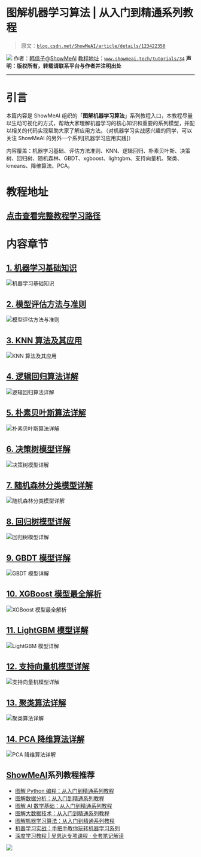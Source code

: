# 图解机器学习算法 | 从入门到精通系列教程

> 原文：[`blog.csdn.net/ShowMeAI/article/details/123422350`](https://blog.csdn.net/ShowMeAI/article/details/123422350)

![](img/323079990faeaa6f330a48360a9fe44c.png)
作者：[韩信子](https://github.com/HanXinzi-AI)@[ShowMeAI](http://www.showmeai.tech/)
[教程地址](http://www.showmeai.tech/tutorials/34)：[`www.showmeai.tech/tutorials/34`](http://www.showmeai.tech/tutorials/34)
**声明：版权所有，转载请联系平台与作者并注明出处**

* * *

# 引言

本篇内容是 ShowMeAI 组织的「**图解机器学习算法**」系列教程入口，本教程尽量以生动可视化的方式，帮助大家理解机器学习的核心知识和重要的系列模型，并配以相关的代码实现帮助大家了解应用方法。（对机器学习实战感兴趣的同学，可以关注 ShowMeAI 的另外一个系列[机器学习应用实践]）

内容覆盖：机器学习基础、评估方法准则、KNN、逻辑回归、朴素贝叶斯、决策树、回归树、随机森林、GBDT、xgboost、lightgbm、支持向量机、聚类、kmeans、降维算法、PCA。

# 教程地址

## [点击查看完整教程学习路径](http://www.showmeai.tech/tutorials/34)

# 内容章节

## [1\. 机器学习基础知识](http://www.showmeai.tech/article-detail/185)

![机器学习基础知识](img/be72f60666485e2c73e9aa31fa4965d9.png)

## [2\. 模型评估方法与准则](http://www.showmeai.tech/article-detail/186)

![模型评估方法与准则](img/1dd8b6b4d297cdccc54f9fdf9ba50b41.png)

## [3\. KNN 算法及其应用](http://www.showmeai.tech/article-detail/187)

![KNN 算法及其应用](img/a60ae5462ea8ee3cacf8b80ce75b19cb.png)

## [4\. 逻辑回归算法详解](http://www.showmeai.tech/article-detail/188)

![逻辑回归算法详解](img/4312adc02c0fc8bf6e5fedc2faabbb2b.png)

## [5\. 朴素贝叶斯算法详解](http://www.showmeai.tech/article-detail/189)

![朴素贝叶斯算法详解](img/b236d0f9fae66cc35e61fe2d41bcd733.png)

## [6\. 决策树模型详解](http://www.showmeai.tech/article-detail/190)

![决策树模型详解](img/ecc42718d8a522ccfe1acf7b4bdf0c56.png)

## [7\. 随机森林分类模型详解](http://www.showmeai.tech/article-detail/191)

![随机森林分类模型详解](img/432f9d3b06f8161b45fc5b43086084c5.png)

## [8\. 回归树模型详解](http://www.showmeai.tech/article-detail/192)

![回归树模型详解](img/b47ea4602af0077c7c4bb32490d52feb.png)

## [9\. GBDT 模型详解](http://www.showmeai.tech/article-detail/193)

![GBDT 模型详解](img/b0044cbbfa7b0f29b5ab59e023452060.png)

## [10\. XGBoost 模型最全解析](http://www.showmeai.tech/article-detail/194)

![XGBoost 模型最全解析](img/ffe2754d80042c4867ad02c506d8e051.png)

## [11\. LightGBM 模型详解](http://www.showmeai.tech/article-detail/195)

![LightGBM 模型详解](img/0fd9de250ba3ea8991ae3b31575a6f2a.png)

## [12\. 支持向量机模型详解](http://www.showmeai.tech/article-detail/196)

![支持向量机模型详解](img/208d41053ca505c9c261a372cf4b8e52.png)

## [13\. 聚类算法详解](http://www.showmeai.tech/article-detail/197)

![聚类算法详解](img/8007fc17901a90dbdc61c39453cf7981.png)

## [14\. PCA 降维算法详解](http://www.showmeai.tech/article-detail/198)

![PCA 降维算法详解](img/a0804874266ceb2d89ad1da6b55eb7d3.png)

## [ShowMeAI](http://www.showmeai.tech)系列教程推荐

*   [图解 Python 编程：从入门到精通系列教程](http://www.showmeai.tech/tutorials/56)
*   [图解数据分析：从入门到精通系列教程](http://www.showmeai.tech/tutorials/33)
*   [图解 AI 数学基础：从入门到精通系列教程](http://www.showmeai.tech/tutorials/83)
*   [图解大数据技术：从入门到精通系列教程](http://www.showmeai.tech/tutorials/84)
*   [图解机器学习算法：从入门到精通系列教程](http://www.showmeai.tech/tutorials/34)
*   [机器学习实战：手把手教你玩转机器学习系列](http://www.showmeai.tech/tutorials/41)
*   [深度学习教程 | 吴恩达专项课程 · 全套笔记解读](http://www.showmeai.tech/tutorials/35)

![](img/0ec7c71fc676712f30ea27bc423d891d.png)